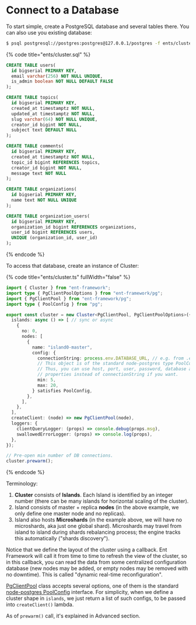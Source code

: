 # Connect to a Database

To start simple, create a PostgreSQL database and several tables there. You can also use you existing database:

```bash
$ psql postgresql://postgres:postgres@127.0.0.1/postgres -f ents/cluster.sql
```

{% code title="ents/cluster.sql" %}
```sql
CREATE TABLE users(
  id bigserial PRIMARY KEY,
  email varchar(256) NOT NULL UNIQUE,
  is_admin boolean NOT NULL DEFAULT FALSE
);

CREATE TABLE topics(
  id bigserial PRIMARY KEY,
  created_at timestamptz NOT NULL,
  updated_at timestamptz NOT NULL,
  slug varchar(64) NOT NULL UNIQUE,
  creator_id bigint NOT NULL,
  subject text DEFAULT NULL
);

CREATE TABLE comments(
  id bigserial PRIMARY KEY,
  created_at timestamptz NOT NULL,
  topic_id bigint REFERENCES topics,
  creator_id bigint NOT NULL,
  message text NOT NULL
);

CREATE TABLE organizations(
  id bigserial PRIMARY KEY,
  name text NOT NULL UNIQUE
);

CREATE TABLE organization_users(
  id bigserial PRIMARY KEY,
  organization_id bigint REFERENCES organizations,
  user_id bigint REFERENCES users,
  UNIQUE (organization_id, user_id)
);
```
{% endcode %}

To access that database, create an instance of Cluster:

{% code title="ents/cluster.ts" fullWidth="false" %}
```typescript
import { Cluster } from "ent-framework";
import type { PgClientPoolOptions } from "ent-framework/pg";
import { PgClientPool } from "ent-framework/pg";
import type { PoolConfig } from "pg";

export const cluster = new Cluster<PgClientPool, PgClientPoolOptions>({
  islands: async () => [ // sync or async
    {
      no: 0,
      nodes: [
        {
          name: "island0-master",
          config: {
            connectionString: process.env.DATABASE_URL, // e.g. from .env
            // This object is of the standard node-postgres type PoolConfig.
            // Thus, you can use host, port, user, password, database and other
            // properties instead of connectionString if you want.
            min: 5,
            max: 20,
          } satisfies PoolConfig,
        },
      ],
    },
  ],
  createClient: (node) => new PgClientPool(node),
  loggers: {
    clientQueryLogger: (props) => console.debug(props.msg),
    swallowedErrorLogger: (props) => console.log(props),
  },
});

// Pre-open min number of DB connections.
cluster.prewarm();
```
{% endcode %}

Terminology:

1. **Cluster** consists of **Islands**. Each Island is identified by an integer number (there can be many islands for horizontal scaling of the cluster).
2. Island consists of master + replica **nodes** (in the above example, we only define one master node and no replicas).&#x20;
3. Island also hosts **Microshards** (in the example above, we will have no microshards, aka just one global shard). Microshards may travel from island to island during shards rebalancing process; the engine tracks this automatically ("shards discovery").

Notice that we define the layout of the cluster using a callback. Ent Framework will call it from time to time to refresh the view of the cluster, so in this callback, you can read the data from some centralized configuration database (new nodes may be added, or empty nodes may be removed with no downtime). This is called "dynamic real-time reconfiguration".

[PgClientPool](https://github.com/clickup/ent-framework/blob/main/docs/classes/PgClientPool.md) class accepts several options, one of them is the standard [node-postgres PoolConfig](https://node-postgres.com/apis/pool) interface. For simplicity, when we define a cluster shape in `islands`, we just return a list of such configs, to be passed into `createClient()` lambda.

As of `prewarm()` call, it's explained in Advanced section.
